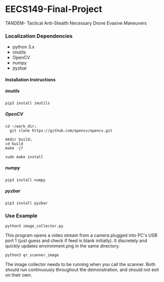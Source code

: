 # EECS149-Final-Project
TANDEM- Tactical Anti-Stealth Necessary Drone Evasive Maneuvers

<h3>Localization Dependencies</h3>
<ul type="square">
  <li>python 3.x</li>
          <li>imutils</li>
          <li>OpenCV</li>
          <li>numpy</li>
          <li>pyzbar</li>
</ul>

<h4>Installation Instructions</h4>
<h5>imutils</h5>
<code>pip3 install imutils</code>
<h5>OpenCV</h5>
<code>cd ~/work_dir;
  git clone https://github.com/opencv/opencv.git
</code>
<code>
mkdir build;
cd build
</code>
<code>make -j7</code>

<code>sudo make install</code>
<h5>numpy</h5>
<code>pip3 install numpy</code>
<h5>pyzbar</h5>
<code>pip3 install pyzbar</code>


<h3>Use Example</h3>
<code>python3 image_collector.py</code>
<p>This program opens a video stream from a camera plugged into PC's USB port 1 (just guess and check if feed is blank initially). It discretely and quickly updates environment.png in the same directory.</p>
<code>python3 qr_scanner_image</code>
<pRepeatedly checks environment.png for updates. Scans image for QR codes, decodes them, and stores relevant data in vector.txt.</p>
<p>The image collector needs to be running when you call the scanner. Both should run continuously throughout the demonstration, and should not exit on their own.</p>
